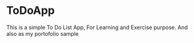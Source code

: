 # ToDoApp
This is a simple To Do List App, For Learning and Exercise purpose. And also as my portofolio sample 
